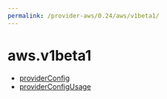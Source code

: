 ```yaml
---
permalink: /provider-aws/0.24/aws/v1beta1/
---
```


# aws.v1beta1



* [providerConfig](providerConfig.md)
* [providerConfigUsage](providerConfigUsage.md)